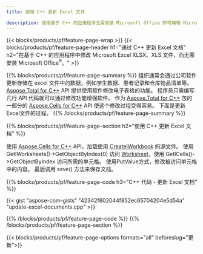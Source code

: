 ```yaml
---
title: 使用 C++ 更新 Excel 文件 

description: 使用基于 C++ 的应用程序无需安装 Microsoft Office 即可编辑 Microsoft Excel XLSX、XLS、CSV 文档。
---
```


{{< blocks/products/pf/feature-page-wrap >}}
{{< blocks/products/pf/feature-page-header h1="通过 C++ 更新 Excel 文档" h2="在基于 C++ 的应用程序中修改 Microsoft Excel XLSX、XLS 文件，而无需安装 Microsoft Office<sup>&reg;</sup>。" >}}

{{% blocks/products/pf/feature-page-summary %}}
组织通常会通过公司软件更新存储在 excel 文件中的数据，例如学生数据、患者记录和仓库物品清单等。 [Aspose.Total for C++](https://products.aspose.com/total/cpp/) API 提供使用软件修改电子表格的功能。 程序员只需编写几行 API 代码就可以通过修改功能增强软件。 作为 [Aspose.Total for C++](https://products.aspose.com/total/cpp/) 包的一部分的 [Aspose.Cells for C++](https://products.aspose.com/cells/cpp/) API 使这个修改过程变得容易。 下面是更新Excel文件的过程。
{{% /blocks/products/pf/feature-page-summary  %}}

{{% blocks/products/pf/feature-page-section  h2="使用 C++ 更新 Excel 文档" %}}

使用 [Aspose.Cells for C++](https://products.aspose.com/cells/cpp/) API，加载使用 [CreateIWorkbook](https://reference.aspose.com/cells/cpp/class/aspose.cells.factory#a93f7282b976d2a001d44198dedaceee8) 的源文件。 使用 GetIWorksheets()->GetObjectByIndex(0) 访问 [Worksheet](https://reference.aspose.com/cells/cpp/class/aspose.cells.i_worksheet)，使用 GetICells()->GetObjectByIndex 访问所需的单元格。 使用PutValue方式，修改被访问单元格中的内容。 最后调用 save() 方法来保存文档。

{{% blocks/products/pf/feature-page-code h3="C++ 代码 - 更新 Excel 文档" %}}

{{< gist "aspose-com-gists" "42342f602044f852ec65704204e5d54a" "update-excel-documents.cpp" >}}

{{% /blocks/products/pf/feature-page-code  %}}
{{% /blocks/products/pf/feature-page-section %}}

{{< blocks/products/pf/feature-page-options formats="all" beforeslug="更新">}}